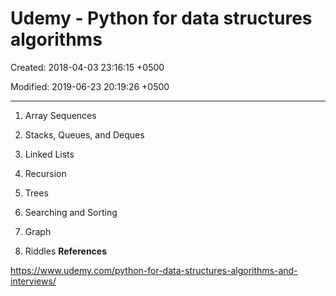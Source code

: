 # Udemy - Python for data structures algorithms

Created: 2018-04-03 23:16:15 +0500

Modified: 2019-06-23 20:19:26 +0500

---

1.  Array Sequences

2.  Stacks, Queues, and Deques

3.  Linked Lists

4.  Recursion

5.  Trees

6.  Searching and Sorting

7.  Graph

8.  Riddles
**References**

<https://www.udemy.com/python-for-data-structures-algorithms-and-interviews/>
